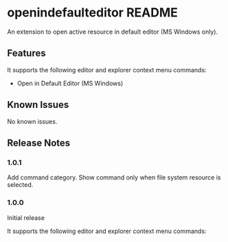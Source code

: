 # openindefaulteditor README

An extension to open active resource in default editor (MS Windows only).

## Features

It supports the following editor and explorer context menu commands:

- Open in Default Editor (MS Windows)

## Known Issues

No known issues.

## Release Notes

### 1.0.1

Add command category.
Show command only when file system resource is selected.

### 1.0.0

Initial release

It supports the following editor and explorer context menu commands:
